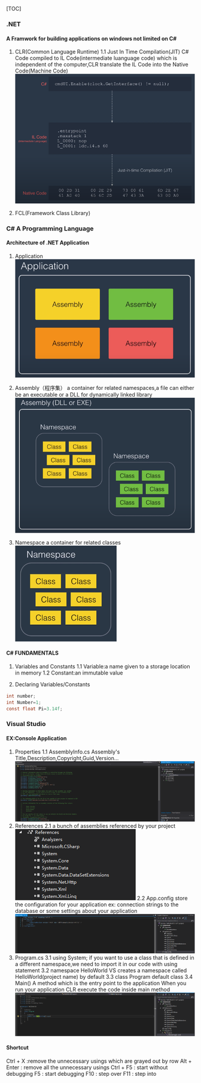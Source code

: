 [TOC]

### .NET
#### A Framwork for building applications on windows not limited on C#
1. CLR(Common Language Runtime)
1.1 Just In Time Compilation(JIT)
C# Code compiled to IL Code(intermediate luanguage code) which is independent of the computer,CLR translate the IL Code into the Native Code(Machine Code)
![JIT](./assets/JIT.png)

2. FCL(Framework Class Library) 

### C# A Programming Language
#### Architecture of .NET Application

1. Application
![application](./assets/application.png)

2. Assembly（程序集）
a container for related namespaces,a file can either be an executable or a DLL for dynamically linked library
![assembly](./assets/assembly.png)

3. Namespace
a container for related classes
![namespace](./assets/namespace.png)

#### C# FUNDAMENTALS
1. Variables and Constants
1.1 Variable:a name given to a storage location in memory
1.2 Constant:an immutable value

2. Declaring Variables/Constants
```csharp
int number;
int Number=1;
const float Pi=3.14f;
```



### Visual Studio
#### EX:Console Application
1. Properties
1.1 AssemblyInfo.cs
Assembly's Title,Description,Copyright,Guid,Version...
![assemblyinfo](./assets/assemblyinfo.png)
2. References
2.1 a bunch of assemblies referenced by your project
![references](./assets/references.png)
2.2 App.config
store the configuration for your application
ex: connection strings to the database or some settings about your application
![app.config](./assets/app.config.png)
3. Program.cs
3.1 using System;
if you want to use a class that is defined in a different namespace,we need to import it in our code with using statement
3.2 namespace HelloWorld
VS creates a namespace called HelloWorld(project name) by default 
3.3 class Program
default class
3.4 Main()
A method which is the entry point to the application
When you run your application CLR execute the code inside main method 
![program.cs](./assets/program.cs.png)

#### Shortcut
Ctrl + X :remove the unnecessary usings which are grayed out by row
Alt + Enter : remove all the unnecessary usings
Ctrl + F5 : start without debugging
F5 : start debugging
F10 : step over
F11 : step into

